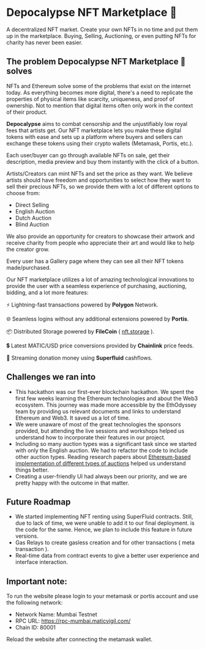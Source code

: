 # **Depocalypse NFT Marketplace 🛒**

A decentralized NFT market. Create your own NFTs in no time and put them up in the marketplace. Buying, Selling, Auctioning, or even putting NFTs for charity has never been easier.

## **The problem Depocalypse NFT Marketplace 🛒 solves**

NFTs and Ethereum solve some of the problems that exist on the internet today. As everything becomes more digital, there's a need to replicate the properties of physical items like scarcity, uniqueness, and proof of ownership. Not to mention that digital items often only work in the context of their product.

**Depocalypse** aims to combat censorship and the unjustifiably low royal fees that artists get. Our NFT marketplace lets you make these digital tokens with ease and sets up a platform where buyers and sellers can exchange these tokens using their crypto wallets (Metamask, Portis, etc.).

Each user/buyer can go through available NFTs on sale, get their description, media preview and buy them instantly with the click of a button.

Artists/Creators can mint NFTs and set the price as they want. We believe artists should have freedom and opportunities to select how they want to sell their precious NFTs, so we provide them with a lot of different options to choose from:

- Direct Selling
- English Auction
- Dutch Auction
- Blind Auction

We also provide an opportunity for creators to showcase their artwork and receive charity from people who appreciate their art and would like to help the creator grow.

Every user has a Gallery page where they can see all their NFT tokens made/purchased.

Our NFT marketplace utilizes a lot of amazing technological innovations to provide the user with a seamless experience of purchasing, auctioning, bidding, and a lot more features:

⚡ Lightning-fast transactions powered by **Polygon** Network.

🌐 Seamless logins without any additional extensions powered by **Portis**.

📦 Distributed Storage powered by **FileCoin** ( [nft.storage](http://nft.storage/) ).

💲 Latest MATIC/USD price conversions provided by **Chainlink** price feeds.

🌊 Streaming donation money using **Superfluid** cashflows.

## **Challenges we ran into**

- This hackathon was our first-ever blockchain hackathon. We spent the first few weeks learning the Ethereum technologies and about the Web3 ecosystem. This journey was made more accessible by the EthOdyssey team by providing us relevant documents and links to understand Ethereum and Web3. It saved us a lot of time.
- We were unaware of most of the great technologies the sponsors provided, but attending the live sessions and workshops helped us understand how to incorporate their features in our project.
- Including so many auction types was a significant task since we started with only the English auction. We had to refactor the code to include other auction types. Reading research papers about [Ethereum-based implementation of different types of auctions](https://www.researchgate.net/publication/346581257_An_Ethereum-based_implementation_of_English_Dutch_and_First-price_sealed-bid_auctions) helped us understand things better.
- Creating a user-friendly UI had always been our priority, and we are pretty happy with the outcome in that matter.

## **Future Roadmap**

- We started implementing NFT renting using SuperFluid contracts. Still, due to lack of time, we were unable to add it to our final deployment. is the code for the same. Hence, we plan to include this feature in future versions.
- Gas Relays to create gasless creation and for other transactions ( meta transaction ).
- Real-time data from contract events to give a better user experience and interface interaction.

## Important note:

To run the website please login to your metamask or portis account and use the following network:

- Network Name: Mumbai Testnet
- RPC URL: https://rpc-mumbai.maticvigil.com/
- Chain ID: 80001

Reload the website after connecting the metamask wallet.
